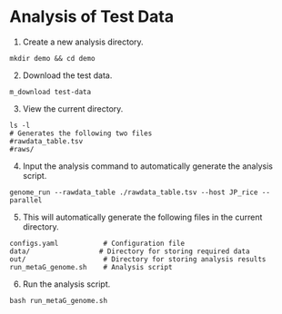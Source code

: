 # Analysis of Test Data

1. Create a new analysis directory.

```shell
mkdir demo && cd demo
```

2. Download the test data.

```shell
m_download test-data
```

3. View the current directory.

```shell
ls -l
# Generates the following two files
#rawdata_table.tsv
#raws/
```

4. Input the analysis command to automatically generate the analysis script.

```shell
genome_run --rawdata_table ./rawdata_table.tsv --host JP_rice --parallel
```

5. This will automatically generate the following files in the current directory.

```shell
configs.yaml           # Configuration file
data/			      # Directory for storing required data
out/                   # Directory for storing analysis results
run_metaG_genome.sh    # Analysis script
```

6. Run the analysis script.

```shell
bash run_metaG_genome.sh 
```